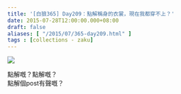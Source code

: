 ```yaml
---
title: '[白狼365] Day209：點解稱身的衣裳，現在我都穿不上？'
date: 2015-07-28T12:00:00.000+08:00
draft: false
aliases: [ "/2015/07/365-day209.html" ]
tags : [collections - zaku]
---
```


![](/images/zaku209.jpg)

點解嘅？點解嘅？  
點解個post有聲嘅？
